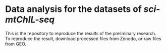 # Data analysis for the datasets of *sci-mtChIL-seq*  

This is the repository to reproduce the results of the preliminary research.  
To reproduce the result, download processed files from Zenodo, or raw files from GEO.

